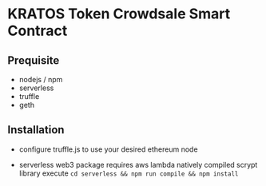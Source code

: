 # KRATOS Token Crowdsale Smart Contract

## Prequisite
- nodejs / npm
- serverless
- truffle
- geth

## Installation
- configure truffle.js to use your desired ethereum node

- serverless web3 package requires aws lambda natively compiled scrypt library
execute `cd serverless && npm run compile && npm install` 

